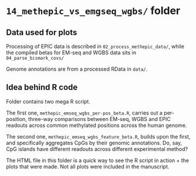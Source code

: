 # `14_methepic_vs_emgseq_wgbs/` folder #

## Data used for plots ##

Processing of EPIC data is described in `02_process_methepic_data/`, while the compiled betas for EM-seq and WGBS data sits in `04_parse_bismark_covs/`

Genome annotations are from a processed RData in `data/`.

## Idea behind R code ##

Folder contains two mega R script.

The first one, `methepic_emseq_wgbs_per-pos_beta.R`, carries out a per-position, three-way comparisons between EM-seq, WGBS and EPIC readouts across common methylated positions across the human genome.

The second one, `methepic_emseq_wgbs_feature_beta.R`, builds upon the first, and specifically aggregates CpGs by their genomic annotations. Do, say, CpG islands have different readouts across different experimental method?

The HTML file in this folder is a quick way to see the R script in action + the plots that were made. Not all plots were included in the manuscript.
